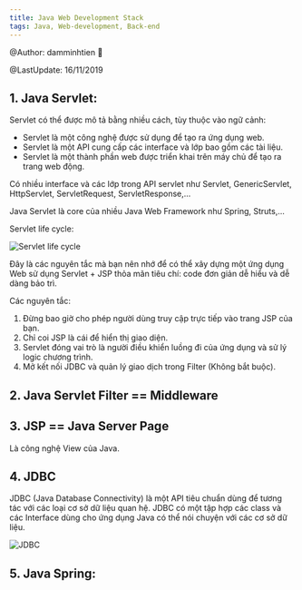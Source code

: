 ```yaml
---
title: Java Web Development Stack
tags: Java, Web-development, Back-end
---
```


@Author: damminhtien :whale:

@LastUpdate: 16/11/2019

## 1. Java Servlet:
Servlet có thể được mô tả bằng nhiều cách, tùy thuộc vào ngữ cảnh:
* Servlet là một công nghệ được sử dụng để tạo ra ứng dụng web.
* Servlet là một API cung cấp các interface và lớp bao gồm các tài liệu.
* Servlet là một thành phần web được triển khai trên máy chủ để tạo ra trang web động.

Có nhiều interface và các lớp trong API servlet như Servlet, GenericServlet, HttpServlet, ServletRequest, ServletResponse,...

Java Servlet là core của nhiều Java Web Framework như Spring, Struts,...

Servlet life cycle:

![Servlet life cycle](https://o7planning.org/vi/10169/cache/images/i/12877.png)

Đây là các nguyên tắc mà bạn nên nhớ để có thể xây dựng một ứng dụng Web sử dụng Servlet + JSP thỏa mãn tiêu chí: code đơn giản dễ hiểu và dễ dàng bảo trì.

Các nguyên tắc:
1. Đừng bao giờ cho phép người dùng truy cập trực tiếp vào trang JSP của bạn.
2. Chỉ coi JSP là cái để hiển thị giao diện.
3. Servlet đóng vai trò là người điều khiển luồng đi của ứng dụng và sử lý logic chương trình.
4. Mở kết nối JDBC và quản lý giao dịch trong Filter (Không bắt buộc).

## 2. Java Servlet Filter == Middleware
## 3. JSP == Java Server Page
Là công nghệ View của Java.

## 4. JDBC 
JDBC (Java Database Connectivity) là một API tiêu chuẩn dùng để tương tác với các loại cơ sở dữ liệu quan hệ.
JDBC có một tập hợp các class và các Interface dùng cho ứng dụng Java có thể nói chuyện với các cơ sở dữ liệu.

![JDBC](https://o7planning.org/vi/10167/cache/images/i/1007105.jpeg)

## 5. Java Spring:

